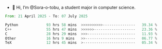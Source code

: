 - 👋 Hi, I’m @Sora-o-tobu, a student major in computer science.

<!--START_SECTION:waka-->

```rust
From: 21 April 2025 - To: 07 July 2025

Python             93 hrs 58 mins  >>>>>>>>>>---------------   39.34 %
C++                55 hrs 47 mins  >>>>>>-------------------   23.36 %
C                  28 hrs 29 mins  >>>----------------------   11.93 %
Other              16 hrs 9 mins   >>-----------------------   06.77 %
TeX                12 hrs 45 mins  >------------------------   05.34 %
```

<!--END_SECTION:waka-->

<!---
<img align='center' src='https://raw.githubusercontent.com/Sora-o-tobu/Sora-o-tobu/main/OneLastSora.png' width='410px'>
--->
<!---
Sora-o-tobu/Sora-o-tobu is a ✨ special ✨ repository because its `README.md` (this file) appears on your GitHub profile.
You can click the Preview link to take a look at your changes.
--->
